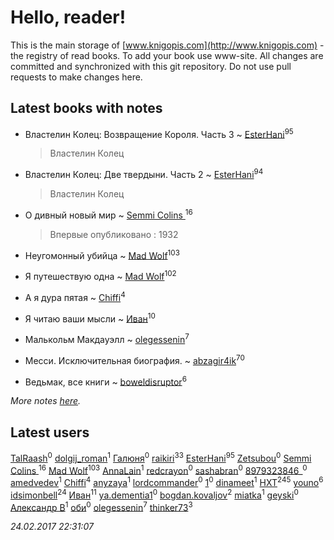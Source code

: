 # Hello, reader!
This is the main storage of [www.knigopis.com](http://www.knigopis.com) - the registry of read books.
To add your book use www-site. All changes are committed and synchronized with this git repository.
Do not use pull requests to make changes here.


## Latest books with notes
* Властелин Колец: Возвращение Короля. Часть 3 ~ [EsterHani](users/305/30558181-vkontakte)<sup>95</sup>
    > Властелин Колец

* Властелин Колец: Две твердыни. Часть 2 ~ [EsterHani](users/305/30558181-vkontakte)<sup>94</sup>
    > Властелин Колец

* О дивный новый мир ~ [Semmi Colins ](users/100/100632786848817999592-google)<sup>16</sup>
    > Впервые опубликовано : 1932

* Неугомонный убийца ~ [Mad Wolf](users/947/94738840-vkontakte)<sup>103</sup>

* Я путешествую одна ~ [Mad Wolf](users/947/94738840-vkontakte)<sup>102</sup>

* А я дура пятая ~ [Chiffi](users/105/105831994080785626680-google)<sup>4</sup>

* Я читаю ваши мысли ~ [Иван](users/111/111223381196748176136-google)<sup>10</sup>

* Малькольм Макдауэлл ~ [olegessenin](users/390/3901448-vkontakte)<sup>7</sup>

* Месси. Исключительная биография. ~ [abzagir4ik](users/362/3621623-vkontakte)<sup>70</sup>

* Ведьмак, все книги ~ [boweldisruptor](users/164/16427535-vkontakte)<sup>6</sup>


_More notes [here](latest_books_with_notes.md)._


## Latest users
[TalRaash](users/104/104705173317718063513-google)<sup>0</sup> 
[dolgij_roman](users/274/27419240-vkontakte)<sup>1</sup> 
[Галюня](users/248/248080973233-odnoklassniki)<sup>0</sup> 
[raikiri](users/384/384194935-vkontakte)<sup>33</sup> 
[EsterHani](users/305/30558181-vkontakte)<sup>95</sup> 
[Zetsubou](users/101/101863019157295982820-google)<sup>0</sup> 
[Semmi Colins ](users/100/100632786848817999592-google)<sup>16</sup> 
[Mad Wolf](users/947/94738840-vkontakte)<sup>103</sup> 
[AnnaLain](users/139/1390208307860185935-mailru)<sup>1</sup> 
[redcrayon](users/107/107974099098301623019-google)<sup>0</sup> 
[sashabran](users/207/207406718-vkontakte)<sup>0</sup> 
[8979323846_](users/709/709075507430735873-twitter)<sup>0</sup> 
[amedvedev](users/116/116724485485289737307-google)<sup>1</sup> 
[Chiffi](users/105/105831994080785626680-google)<sup>4</sup> 
[anyzaya](users/113/113067458098031017098-google)<sup>1</sup> 
[lordcommander](users/249/249316148-vkontakte)<sup>0</sup> 
[1](users/108/108136612068109501636-google)<sup>0</sup> 
[dinameet](users/457/45786870-vkontakte)<sup>1</sup> 
[HXT](users/100/100002563462782-facebook)<sup>245</sup> 
[youno](users/302/302928912-vkontakte)<sup>6</sup> 
[idsimonbell](users/380/380554090-vkontakte)<sup>24</sup> 
[Иван](users/111/111223381196748176136-google)<sup>11</sup> 
[ya.dementia1](users/339/339516889-yandex)<sup>0</sup> 
[bogdan.kovaljov](users/164/164599744044947-facebook)<sup>2</sup> 
[miatka](users/351/35140437-vkontakte)<sup>1</sup> 
[geyski](users/221/221959664-vkontakte)<sup>0</sup> 
[Александр В](users/112/112935638984319130182-googleplus)<sup>1</sup> 
[оби](users/344/344776025-vkontakte)<sup>0</sup> 
[olegessenin](users/390/3901448-vkontakte)<sup>7</sup> 
[thinker73](users/366/366497970-yandex)<sup>3</sup> 


_24.02.2017 22:31:07_
